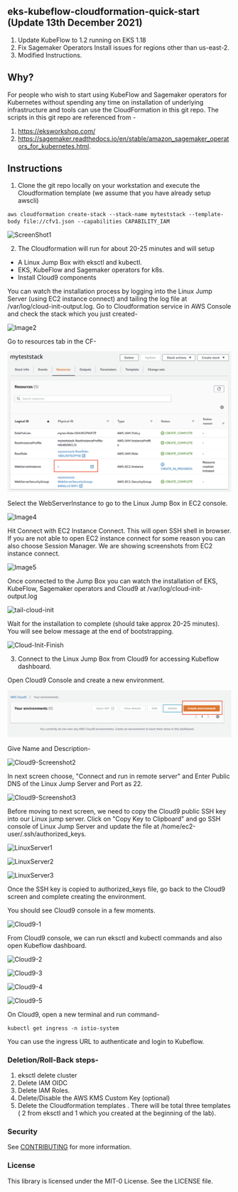 ## eks-kubeflow-cloudformation-quick-start (Update 13th December 2021)

1. Update KubeFlow to 1.2 running on EKS 1.18
2. Fix Sagemaker Operators Install issues for regions other than us-east-2. 
3. Modified Instructions.

## Why?

For people who wish to start using KubeFlow and Sagemaker operators for Kubernetes without spending any time on installation of underlying infrastructure and tools can use the CloudFormation in this git repo. The scripts in this git repo are referenced from -

1. https://eksworkshop.com/ 
2. https://sagemaker.readthedocs.io/en/stable/amazon_sagemaker_operators_for_kubernetes.html. 

## Instructions

1) Clone the git repo locally on your workstation and execute the Cloudformation template (we assume that you have already setup awscli)

```shell
aws cloudformation create-stack --stack-name myteststack --template-body file://cfv1.json --capabilities CAPABILITY_IAM
```

![ScreenShot1](/images/ScreenShot1.png)

2) The Cloudformation will run for about 20-25 minutes and will setup

- A Linux Jump Box with eksctl and kubectl.
- EKS, KubeFlow and Sagemaker operators for k8s.
- Install Cloud9 components

You can watch the installation process by logging into the Linux Jump Server (using EC2 instance connect) and tailing the log file at /var/log/cloud-init-output.log. Go to Cloudformation service in AWS Console and check the stack which you just created-

![Image2](/images/Image2.png)

Go to resources tab in the CF-

![Image3](/images/Image3.png)

Select the WebServerInstance to go to the Linux Jump Box in EC2 console.

![Image4](/images/Image4.png)

Hit Connect with EC2 Instance Connect. This will open SSH shell in browser. If you are not able to open EC2 instance connect for some reason you can also choose Session Manager. We are showing screenshots from EC2 instance connect.

![Image5](/images/Image5.png)

Once connected to the Jump Box you can watch the installation of EKS, KubeFlow, Sagemaker operators and Cloud9 at /var/log/cloud-init-output.log

![tail-cloud-init](/images/tail-cloud-init.png)

Wait for the installation to complete (should take approx 20-25 minutes). You will see below message at the end of bootstrapping.

![Cloud-Init-Finish](/images/Cloud-Init-Finish.png)

3) Connect to the Linux Jump Box from Cloud9 for accessing Kubeflow dashboard.

Open Cloud9 Console and create a new environment.

![Create-Cloud-9](/images/Create-Cloud-9.png)

Give Name and Description-

![Cloud9-Screenshot2](/images/Cloud9-Screenshot2.png)

In next screen choose, "Connect and run in remote server" and Enter Public DNS of the Linux Jump Server and Port as 22.

![Cloud9-Screenshot3](/images/Cloud9-Screenshot3.png)

Before moving to next screen, we need to copy the Cloud9 public SSH key into our Linux jump server. Click on "Copy Key to Clipboard"
and go SSH console of Linux Jump Server and update the file at /home/ec2-user/.ssh/authorized_keys.

![LinuxServer1](/images/LinuxServer1.png)

![LinuxServer2](/images/LinuxServer2.png)

![LinuxServer3](/images/LinuxServer3.png)

Once the SSH key is copied to authorized_keys file, go back to the Cloud9 screen and complete creating the environment.

You should see Cloud9 console in a few moments.

![Cloud9-1](/images/Cloud9-1.png)

From Cloud9 console, we can run eksctl and kubectl commands and also open Kubeflow dashboard.

![Cloud9-2](/images/Cloud9-2.png)

![Cloud9-3](/images/Cloud9-3.png)

![Cloud9-4](/images/Cloud9-4.png)

![Cloud9-5](/images/Cloud9-5.png)

On Cloud9, open a new terminal and run command-

```shell
kubectl get ingress -n istio-system
```

You can use the ingress URL to authenticate and login to Kubeflow.


### Deletion/Roll-Back steps-

1) eksctl delete cluster
2) Delete IAM OIDC
3) Delete IAM Roles.
4) Delete/Disable the AWS KMS Custom Key (optional)
5) Delete the Cloudformation templates . There will be total three templates ( 2 from eksctl and 1 which you created at the beginning of the lab).

### Security

See [CONTRIBUTING](CONTRIBUTING.md#security-issue-notifications) for more information.

### License

This library is licensed under the MIT-0 License. See the LICENSE file.
